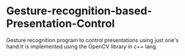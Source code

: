 # Gesture-recognition-based-Presentation-Control
Gesture recognition program to control presentations using just one's hand.It is implemented using the OpenCV library in c++ lang. 
